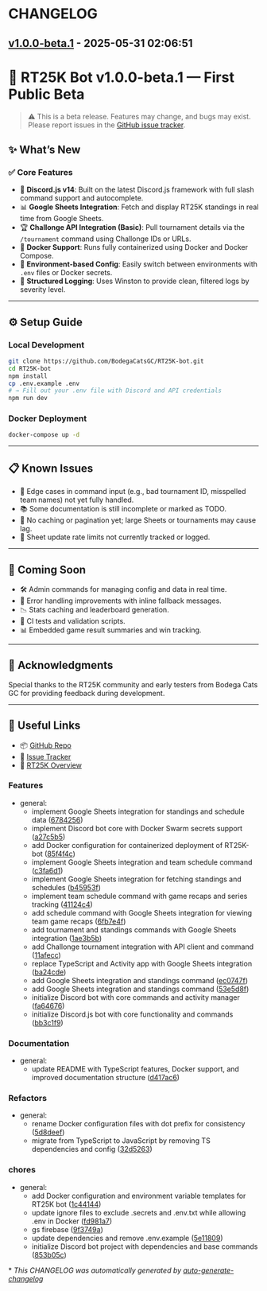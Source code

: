 # CHANGELOG

## [v1.0.0-beta.1](https://github.com/BodegaCatsGC/RT25K-bot/releases/tag/v1.0.0-beta.1) - 2025-05-31 02:06:51

# 🚀 RT25K Bot v1.0.0-beta.1 — First Public Beta

> ⚠️ This is a beta release. Features may change, and bugs may exist. Please report issues in the [GitHub issue tracker](https://github.com/yourusername/RT25K-bot/issues).

## ✨ What’s New

### ✅ Core Features
- 💬 **Discord.js v14**: Built on the latest Discord.js framework with full slash command support and autocomplete.
- 📊 **Google Sheets Integration**: Fetch and display RT25K standings in real time from Google Sheets.
- 🏆 **Challonge API Integration (Basic)**: Pull tournament details via the `/tournament` command using Challonge IDs or URLs.
- 🐳 **Docker Support**: Runs fully containerized using Docker and Docker Compose.
- 📁 **Environment-based Config**: Easily switch between environments with `.env` files or Docker secrets.
- 🧾 **Structured Logging**: Uses Winston to provide clean, filtered logs by severity level.

---

## ⚙️ Setup Guide

### Local Development

```bash
git clone https://github.com/BodegaCatsGC/RT25K-bot.git
cd RT25K-bot
npm install
cp .env.example .env
# → Fill out your .env file with Discord and API credentials
npm run dev
```

### Docker Deployment

```bash
docker-compose up -d
```

---

## 📋 Known Issues

- 🧠 Edge cases in command input (e.g., bad tournament ID, misspelled team names) not yet fully handled.
- 📚 Some documentation is still incomplete or marked as TODO.
- 🐢 No caching or pagination yet; large Sheets or tournaments may cause lag.
- 🔄 Sheet update rate limits not currently tracked or logged.

---

## 🔮 Coming Soon

- 🛠 Admin commands for managing config and data in real time.
- 🔧 Error handling improvements with inline fallback messages.
- 📉 Stats caching and leaderboard generation.
- 🧪 CI tests and validation scripts.
- 📊 Embedded game result summaries and win tracking.

---

## 🙌 Acknowledgments

Special thanks to the RT25K community and early testers from Bodega Cats GC for providing feedback during development.

---

## 🧠 Useful Links

- 📦 [GitHub Repo](https://github.com/yourusername/RT25K-bot)
- 🐛 [Issue Tracker](https://github.com/yourusername/RT25K-bot/issues)
- 📄 [RT25K Overview](https://bodegacatsgc.gg/rt25k)

### Features

- general:
  - implement Google Sheets integration for standings and schedule data ([6784256](https://github.com/BodegaCatsGC/RT25K-bot/commit/6784256e9e3830e3229a56c8d15fa34a86298ccc))
  - implement Discord bot core with Docker Swarm secrets support ([a27c5b5](https://github.com/BodegaCatsGC/RT25K-bot/commit/a27c5b5c177241dd323a1416055a7c9b9b1d23c5))
  - add Docker configuration for containerized deployment of RT25K-bot ([85f4f4c](https://github.com/BodegaCatsGC/RT25K-bot/commit/85f4f4cfeb638d2c9223e5783040c97b3f3a2e1c))
  - implement Google Sheets integration and team schedule command ([c3fa6d1](https://github.com/BodegaCatsGC/RT25K-bot/commit/c3fa6d1306f1f493e1ff94b1139758f1a248baed))
  - implement Google Sheets integration for fetching standings and schedules ([b45953f](https://github.com/BodegaCatsGC/RT25K-bot/commit/b45953fdcc028b8c94130c169c43e8b3f18a8128))
  - implement team schedule command with game recaps and series tracking ([41124c4](https://github.com/BodegaCatsGC/RT25K-bot/commit/41124c40477e82f65c587298a81eba9bc0a592a6))
  - add schedule command with Google Sheets integration for viewing team game recaps ([6fb7e4f](https://github.com/BodegaCatsGC/RT25K-bot/commit/6fb7e4f71e569df95e949e5ebc0ca17b85a3b2ca))
  - add tournament and standings commands with Google Sheets integration ([1ae3b5b](https://github.com/BodegaCatsGC/RT25K-bot/commit/1ae3b5bdffbf4173d0aa63c83a86b3ee28bb8fba))
  - add Challonge tournament integration with API client and command ([11afecc](https://github.com/BodegaCatsGC/RT25K-bot/commit/11afecc804366670110019d76d9481eadccb8113))
  - replace TypeScript and Activity app with Google Sheets integration ([ba24cde](https://github.com/BodegaCatsGC/RT25K-bot/commit/ba24cdeb7903ae83b32859c85cc98dd460962a8f))
  - add Google Sheets integration and standings command ([ec0747f](https://github.com/BodegaCatsGC/RT25K-bot/commit/ec0747f23fb4267cc2d099f6f9fbddc08362123c))
  - add Google Sheets integration and standings command ([53e5d8f](https://github.com/BodegaCatsGC/RT25K-bot/commit/53e5d8f7a0c2665a3a59a6d00ccb69a0661b0318))
  - initialize Discord bot with core commands and activity manager ([fa64676](https://github.com/BodegaCatsGC/RT25K-bot/commit/fa64676ce63ec5c1fc153bcbcdbc2c947e8c18fd))
  - initialize Discord.js bot with core functionality and commands ([bb3c1f9](https://github.com/BodegaCatsGC/RT25K-bot/commit/bb3c1f9268e2b93849a14a7459dd920dfaf7e29a))

### Documentation

- general:
  - update README with TypeScript features, Docker support, and improved documentation structure ([d417ac6](https://github.com/BodegaCatsGC/RT25K-bot/commit/d417ac6ce0ceade8278a22d0de0dd03bac015397))

### Refactors

- general:
  - rename Docker configuration files with dot prefix for consistency ([5d8deef](https://github.com/BodegaCatsGC/RT25K-bot/commit/5d8deef490f02d285234f81bbe6933c34be9a2fa))
  - migrate from TypeScript to JavaScript by removing TS dependencies and config ([32d5263](https://github.com/BodegaCatsGC/RT25K-bot/commit/32d52639d2c737ee18bfc44960383597d142a896))

###  chores

- general:
  - add Docker configuration and environment variable templates for RT25K bot ([1c44144](https://github.com/BodegaCatsGC/RT25K-bot/commit/1c44144de0a51b9b8d83902bae0aac8794b57e18))
  - update ignore files to exclude .secrets and .env.txt while allowing .env in Docker ([fd981a7](https://github.com/BodegaCatsGC/RT25K-bot/commit/fd981a7ff5cd24a4d7f76205f3085143311c3105))
  - gs firebase ([9f3749a](https://github.com/BodegaCatsGC/RT25K-bot/commit/9f3749a3bd711d5be09a124b2d20538ce0e32f85))
  - update dependencies and remove .env.example ([5e11809](https://github.com/BodegaCatsGC/RT25K-bot/commit/5e1180938ec0afb6037b0161ce75f208980dd7ed))
  - initialize Discord bot project with dependencies and base commands ([853b05c](https://github.com/BodegaCatsGC/RT25K-bot/commit/853b05c7b715b1adb2af8e986cd394b6fc04dbfc))

\* *This CHANGELOG was automatically generated by [auto-generate-changelog](https://github.com/BobAnkh/auto-generate-changelog)*
